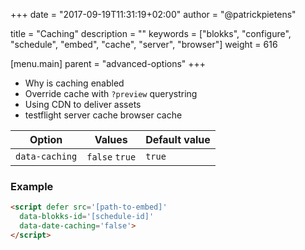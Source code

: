 +++
date            = "2017-09-19T11:31:19+02:00"
author          = "@patrickpietens"

title           = "Caching"
description     = ""
keywords        = ["blokks", "configure", "schedule", "embed", "cache", "server", "browser"]
weight          = 616

[menu.main]
parent          = "advanced-options"
+++

  - Why is caching enabled
  - Override cache with `?preview` querystring
  - Using CDN to deliver assets
  - testflight
  server cache
  browser cache

| Option | Values | Default value |
|--------|--------|---------------|
| `data-caching` | `false` `true` | `true` |

### Example

```html
<script	defer src='[path-to-embed]'
  data-blokks-id='[schedule-id]'
  data-date-caching='false'>
</script>
```